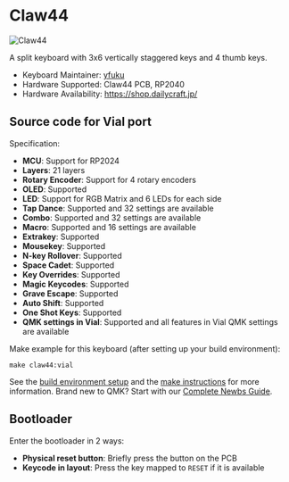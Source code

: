 # Claw44

![Claw44](https://i.imgur.com/5a8iogl.jpg)

A split keyboard with 3x6 vertically staggered keys and 4 thumb keys.

* Keyboard Maintainer: [yfuku](https://github.com/yfuku)
* Hardware Supported: Claw44 PCB, RP2040
* Hardware Availability: https://shop.dailycraft.jp/

## Source code for Vial port

Specification:
* **MCU**: Support for RP2024
* **Layers**: 21 layers
* **Rotary Encoder**: Support for 4 rotary encoders
* **OLED**: Supported
* **LED**: Support for RGB Matrix and 6 LEDs for each side
* **Tap Dance**: Supported and 32 settings are available
* **Combo**: Supported and 32 settings are available
* **Macro**: Supported and 16 settings are available
* **Extrakey**: Supported
* **Mousekey**: Supported
* **N-key Rollover**: Supported
* **Space Cadet**: Supported
* **Key Overrides**: Supported
* **Magic Keycodes**: Supported
* **Grave Escape**: Supported
* **Auto Shift**: Supported
* **One Shot Keys**: Supported
* **QMK settings in Vial**:  Supported and all features in Vial QMK settings are available

Make example for this keyboard (after setting up your build environment):

    make claw44:vial

See the [build environment setup](https://docs.qmk.fm/#/getting_started_build_tools) and the [make instructions](https://docs.qmk.fm/#/getting_started_make_guide) for more information. Brand new to QMK? Start with our [Complete Newbs Guide](https://docs.qmk.fm/#/newbs).

## Bootloader

Enter the bootloader in 2 ways:

* **Physical reset button**: Briefly press the button on the PCB
* **Keycode in layout**: Press the key mapped to `RESET` if it is available
